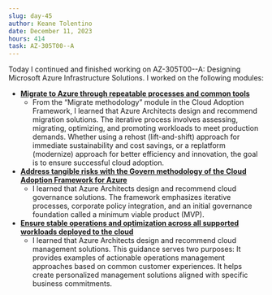 ```yaml
---
slug: day-45
author: Keane Tolentino
date: December 11, 2023
hours: 414
task: AZ-305T00--A
---
```


Today I continued and finished working on AZ-305T00--A: Designing Microsoft Azure Infrastructure Solutions. I worked on the following modules:

- **[Migrate to Azure through repeatable processes and common tools](https://learn.microsoft.com/en-us/training/modules/cloud-adoption-framework-migrate/)**
  - From the “Migrate methodology” module in the Cloud Adoption Framework, I learned that Azure Architects design and recommend migration solutions. The iterative process involves assessing, migrating, optimizing, and promoting workloads to meet production demands. Whether using a rehost (lift-and-shift) approach for immediate sustainability and cost savings, or a replatform (modernize) approach for better efficiency and innovation, the goal is to ensure successful cloud adoption.
- **[Address tangible risks with the Govern methodology of the Cloud Adoption Framework for Azure](https://learn.microsoft.com/en-us/training/modules/cloud-adoption-framework-govern/)**
  - I learned that Azure Architects design and recommend cloud governance solutions. The framework emphasizes iterative processes, corporate policy integration, and an initial governance foundation called a minimum viable product (MVP).
- **[Ensure stable operations and optimization across all supported workloads deployed to the cloud](https://learn.microsoft.com/en-us/training/modules/cloud-adoption-framework-manage/)**
  - I learned that Azure Architects design and recommend cloud management solutions. This guidance serves two purposes:
    It provides examples of actionable operations management approaches based on common customer experiences.
    It helps create personalized management solutions aligned with specific business commitments.

